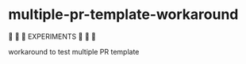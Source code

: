 # multiple-pr-template-workaround 

🧪 🧪 🧪  EXPERIMENTS 🧪 🧪 🧪 

workaround to test multiple PR template
